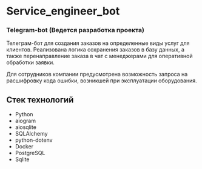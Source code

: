 # Service_engineer_bot

### Telegram-bot (Ведется разработка проекта)

Телеграм-бот для создания заказов на определенные виды услуг для клиентов.
Реализована логика сохранения заказов в базу данных,
а также перенаправление заказа в чат с менеджерами для оперативной обработки заявки.

Для сотрудников компании предусмотрена возможность запроса на расшифровку кода ошибки, возникшей при эксплуатации оборудования.

## Стек технологий

- Python
- aiogram
- aiosqlite
- SQLAlchemy
- python-dotenv
- Docker
- PostgreSQL
- Sqlite
